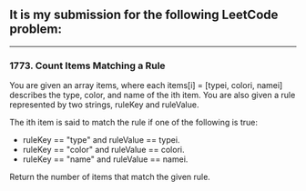 ## It is my submission for the following LeetCode problem:

---

### 1773. Count Items Matching a Rule

You are given an array items, where each items[i] = [typei, colori, namei] describes the type, color, and name of the ith item. You are also given a rule represented by two strings, ruleKey and ruleValue.

The ith item is said to match the rule if one of the following is true:

* ruleKey == "type" and ruleValue == typei.
* ruleKey == "color" and ruleValue == colori.
* ruleKey == "name" and ruleValue == namei.

Return the number of items that match the given rule.
